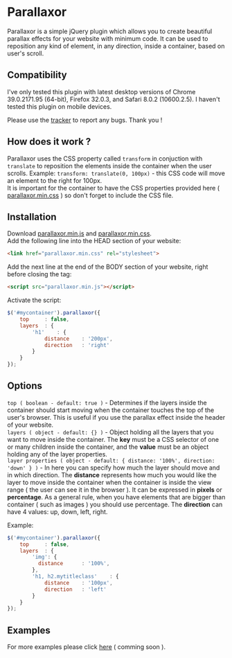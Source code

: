 Parallaxor
=============

Parallaxor is a simple jQuery plugin which allows you to create beautiful parallax effects for your website with minimum code. It can be used to reposition any kind of element, in any direction, inside a container, based on user's scroll.

Compatibility
-------------

I've only tested this plugin with latest desktop versions of Chrome 39.0.2171.95 (64-bit), Firefox 32.0.3, and Safari 8.0.2 (10600.2.5). I haven't tested this plugin on mobile devices.  
  
Please use the [tracker](https://github.com/alexandrubau/parallaxor/issues) to report any bugs. Thank you !

How does it work ?
-------------
Parallaxor uses the CSS property called `transform` in conjuction with `translate` to reposition the elements inside the container when the user scrolls. Example: `transform: translate(0, 100px)` - this CSS code will move an element to the right for 100px.  
It is important for the container to have the CSS properties provided here ( [parallaxor.min.css](https://raw.githubusercontent.com/alexandrubau/parallaxor/master/jquery.parallaxor.min.css) ) so don't forget to include the CSS file.

Installation
-------------
Download [parallaxor.min.js](https://raw.githubusercontent.com/alexandrubau/parallaxor/master/jquery.parallaxor.min.js) and [parallaxor.min.css](https://raw.githubusercontent.com/alexandrubau/parallaxor/master/jquery.parallaxor.min.css).  
Add the following line into the HEAD section of your website:  
```html
<link href="parallaxor.min.css" rel="stylesheet">
```
Add the next line at the end of the BODY section of your website, right before closing the tag:  
```html
<script src="parallaxor.min.js"></script>
```
Activate the script: 
```javascript
$('#mycontainer').parallaxor({
    top     : false,
    layers  : {
        'h1'    : {
            distance    : '200px',
            direction   : 'right'
        }
    }
});
```

Options
-------------
`top ( boolean - default: true )` - Determines if the layers inside the container should start moving when the container touches the top of the user's browser. This is useful if you use the parallax effect inside the header of your website.  
`layers ( object - default: {} )` - Object holding all the layers that you want to move inside the container. The **key** must be a CSS selector of one or many children inside the container, and the **value** must be an object holding any of the layer properties.  
`layer properties ( object - default: { distance: '100%', direction: 'down' } )` - In here you can specify how much the layer should move and in which direction. The **distance** represents how much you would like the layer to move inside the container when the container is inside the view range ( the user can see it in the browser ). It can be expressed in **pixels** or **percentage**. As a general rule, when you have elements that are bigger than container ( such as images ) you should use percentage. The **direction** can have 4 values: up, down, left, right.
  
Example:  
```javascript
$('#mycontainer').parallaxor({
    top     : false,
    layers  : {
        'img': {
          distance      : '100%',
        },
        'h1, h2.mytitleclass'    : {
            distance    : '100px',
            direction   : 'left'
        }
    }
});
```

Examples
-------------
For more examples please click [here](http://www.commingsoon.com) ( comming soon ).
